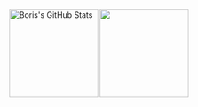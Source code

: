 <div>
  <img height="160" align="left" alt="Boris's GitHub Stats" src="https://github-readme-stats-git-masterrstaa-rickstaa.vercel.app/api?username=boriskostadinov96&show_icons=true&hide_border=false&title_color=006AFF&text_color=417E87&icon_color=0579C3&border_color=006AFF&bg_color=ffffff00" />
  
  <img height="160" src="https://github-readme-stats-git-masterrstaa-rickstaa.vercel.app/api/top-langs/?username=boriskostadinov96&layout=compact&show_icons=true&hide_border=false&title_color=9A0000&text_color=444&icon_color=4F0000&border_color=006AFF&bg_color=ffffff00" />
</div>
